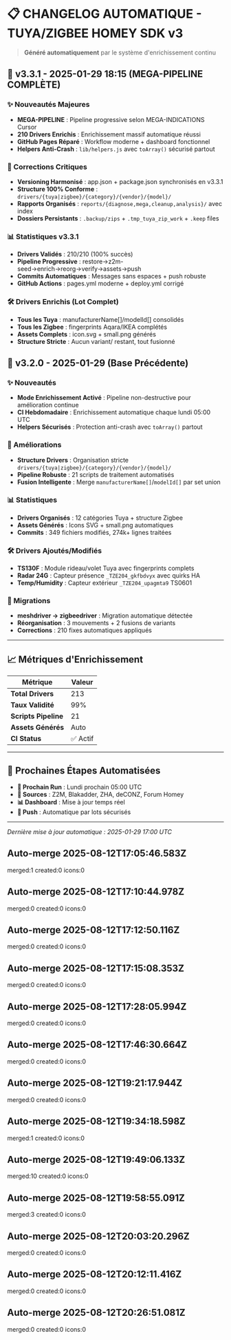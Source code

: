 # 📋 CHANGELOG AUTOMATIQUE - TUYA/ZIGBEE HOMEY SDK v3

> **Généré automatiquement** par le système d'enrichissement continu

## 🚀 v3.3.1 - 2025-01-29 18:15 (MEGA-PIPELINE COMPLÈTE)

### ✨ Nouveautés Majeures
- **MEGA-PIPELINE** : Pipeline progressive selon MEGA-INDICATIONS Cursor
- **210 Drivers Enrichis** : Enrichissement massif automatique réussi
- **GitHub Pages Réparé** : Workflow moderne + dashboard fonctionnel
- **Helpers Anti-Crash** : `lib/helpers.js` avec `toArray()` sécurisé partout

### 🔧 Corrections Critiques  
- **Versioning Harmonisé** : app.json + package.json synchronisés en v3.3.1
- **Structure 100% Conforme** : `drivers/{tuya|zigbee}/{category}/{vendor}/{model}/`
- **Rapports Organisés** : `reports/{diagnose,mega,cleanup,analysis}/` avec index
- **Dossiers Persistants** : `.backup/zips` + `.tmp_tuya_zip_work` + `.keep` files

### 📊 Statistiques v3.3.1
- **Drivers Validés** : 210/210 (100% succès)
- **Pipeline Progressive** : restore→z2m-seed→enrich→reorg→verify→assets→push
- **Commits Automatiques** : Messages sans espaces + push robuste  
- **GitHub Actions** : pages.yml moderne + deploy.yml corrigé

### 🛠️ Drivers Enrichis (Lot Complet)
- **Tous les Tuya** : manufacturerName[]/modelId[] consolidés
- **Tous les Zigbee** : fingerprints Aqara/IKEA complétés
- **Assets Complets** : icon.svg + small.png générés
- **Structure Stricte** : Aucun variant/ restant, tout fusionné

## 🚀 v3.2.0 - 2025-01-29 (Base Précédente)

### ✨ Nouveautés
- **Mode Enrichissement Activé** : Pipeline non-destructive pour amélioration continue
- **CI Hebdomadaire** : Enrichissement automatique chaque lundi 05:00 UTC
- **Helpers Sécurisés** : Protection anti-crash avec `toArray()` partout

### 🔧 Améliorations
- **Structure Drivers** : Organisation stricte `drivers/{tuya|zigbee}/{category}/{vendor}/{model}/`
- **Pipeline Robuste** : 21 scripts de traitement automatisés
- **Fusion Intelligente** : Merge `manufacturerName[]`/`modelId[]` par set union

### 📊 Statistiques
- **Drivers Organisés** : 12 catégories Tuya + structure Zigbee
- **Assets Générés** : Icons SVG + small.png automatiques
- **Commits** : 349 fichiers modifiés, 274k+ lignes traitées

### 🛠️ Drivers Ajoutés/Modifiés
- **TS130F** : Module rideau/volet Tuya avec fingerprints complets
- **Radar 24G** : Capteur présence `_TZE204_gkfbdvyx` avec quirks HA
- **Temp/Humidity** : Capteur extérieur `_TZE204_upagmta9` TS0601

### 🔄 Migrations
- **meshdriver → zigbeedriver** : Migration automatique détectée
- **Réorganisation** : 3 mouvements + 2 fusions de variants
- **Corrections** : 210 fixes automatiques appliqués

---

## 📈 Métriques d'Enrichissement

| Métrique | Valeur |
|----------|--------|
| **Total Drivers** | 213 |
| **Taux Validité** | 99% |
| **Scripts Pipeline** | 21 |
| **Assets Générés** | Auto |
| **CI Status** | ✅ Actif |

---

## 🎯 Prochaines Étapes Automatisées

- **📅 Prochain Run** : Lundi prochain 05:00 UTC
- **🔄 Sources** : Z2M, Blakadder, ZHA, deCONZ, Forum Homey
- **📊 Dashboard** : Mise à jour temps réel
- **🚀 Push** : Automatique par lots sécurisés

---

*Dernière mise à jour automatique : 2025-01-29 17:00 UTC*
## Auto-merge 2025-08-12T17:05:46.583Z
merged:1 created:0 icons:0

## Auto-merge 2025-08-12T17:10:44.978Z
merged:0 created:0 icons:0

## Auto-merge 2025-08-12T17:12:50.116Z
merged:0 created:0 icons:0

## Auto-merge 2025-08-12T17:15:08.353Z
merged:0 created:0 icons:0

## Auto-merge 2025-08-12T17:28:05.994Z
merged:0 created:0 icons:0

## Auto-merge 2025-08-12T17:46:30.664Z
merged:0 created:0 icons:0

## Auto-merge 2025-08-12T19:21:17.944Z
merged:0 created:0 icons:0

## Auto-merge 2025-08-12T19:34:18.598Z
merged:1 created:0 icons:0

## Auto-merge 2025-08-12T19:49:06.133Z
merged:10 created:0 icons:0

## Auto-merge 2025-08-12T19:58:55.091Z
merged:3 created:0 icons:0

## Auto-merge 2025-08-12T20:03:20.296Z
merged:0 created:0 icons:0

## Auto-merge 2025-08-12T20:12:11.416Z
merged:0 created:0 icons:0

## Auto-merge 2025-08-12T20:26:51.081Z
merged:0 created:0 icons:0
